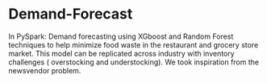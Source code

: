 # Demand-Forecast
In PySpark: Demand forecasting using XGboost and Random Forest techniques to help minimize food waste in the restaurant and grocery store market.
This model can be replicated across industry with inventory challenges ( overstocking and understocking). 
We took inspiration from the newsvendor problem. 
